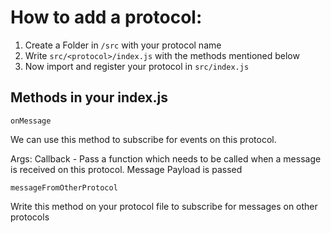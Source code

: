 # How to add a protocol:

1. Create a Folder in `/src` with your protocol name
2. Write `src/<protocol>/index.js` with the methods mentioned below
3. Now import and register your protocol in `src/index.js`

## Methods in your index.js
`onMessage`

We can use this method to subscribe for events on this protocol.

Args: Callback - Pass a function which needs to be called when a message is received on this protocol.
Message Payload is passed



`messageFromOtherProtocol`

Write this method on your protocol file to subscribe for messages on other protocols
